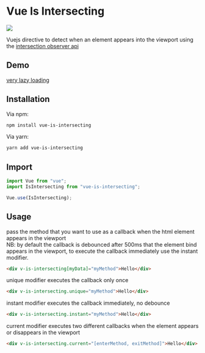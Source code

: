 # Vue Is Intersecting

<a href="https://vuejs.org/"><img src="https://img.shields.io/badge/vue-2.6-brightgreen"/></a>

Vuejs directive to detect when an element appears into the viewport using the <a href="https://developer.mozilla.org/en-US/docs/Web/API/Intersection_Observer_API">intersection observer api</a>

## Demo

<a href="http://verylazyloading.herokuapp.com/">very lazy loading</a>

## Installation

Via npm:

```bash
npm install vue-is-intersecting
```

Via yarn:

```bash
yarn add vue-is-intersecting
```

## Import

```js
import Vue from "vue";
import IsIntersecting from "vue-is-intersecting";

Vue.use(IsIntersecting);
```

## Usage

pass the method that you want to use as a callback when the html element appears in the viewport<br />
NB: by default the callback is debounced after 500ms that the element bind appears in the viewport, to execute the callback immediately use the instant modifier.

```html
<div v-is-intersecting[myData]="myMethod">Hello</div>
```

unique modifier executes the callback only once

```html
<div v-is-intersecting.unique="myMethod">Hello</div>
```

instant modifier executes the callback immediately, no debounce

```html
<div v-is-intersecting.instant="myMethod">Hello</div>
```

current modifier executes two different callbacks when the element appears or disappears in the viewport

```html
<div v-is-intersecting.current="[enterMethod, exitMethod]">Hello</div>
```
